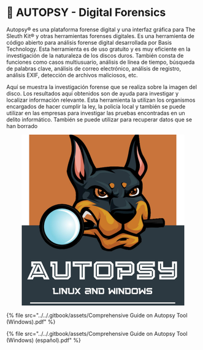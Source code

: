 # 🐶 AUTOPSY - Digital Forensics

Autopsy® es una plataforma forense digital y una interfaz gráfica para The Sleuth Kit® y otras herramientas forenses digitales. Es una herramienta de código abierto para análisis forense digital desarrollada por Basis Technology. Esta herramienta es de uso gratuito y es muy eficiente en la investigación de la naturaleza de los discos duros. También consta de funciones como casos multiusuario, análisis de línea de tiempo, búsqueda de palabras clave, análisis de correo electrónico, análisis de registro, análisis EXIF, detección de archivos maliciosos, etc.

Aquí se muestra la investigación forense que se realiza sobre la imagen del disco. Los resultados aquí obtenidos son de ayuda para investigar y localizar información relevante. Esta herramienta la utilizan los organismos encargados de hacer cumplir la ley, la policía local y también se puede utilizar en las empresas para investigar las pruebas encontradas en un delito informático. También se puede utilizar para recuperar datos que se han borrado

<figure><img src="../../.gitbook/assets/Comprehensive-Guide-on-Autopsy-Tool-Windows-pdf.png" alt=""><figcaption></figcaption></figure>



{% file src="../../.gitbook/assets/Comprehensive Guide on Autopsy Tool (Windows).pdf" %}



{% file src="../../.gitbook/assets/Comprehensive Guide on Autopsy Tool (Windows) (español).pdf" %}
